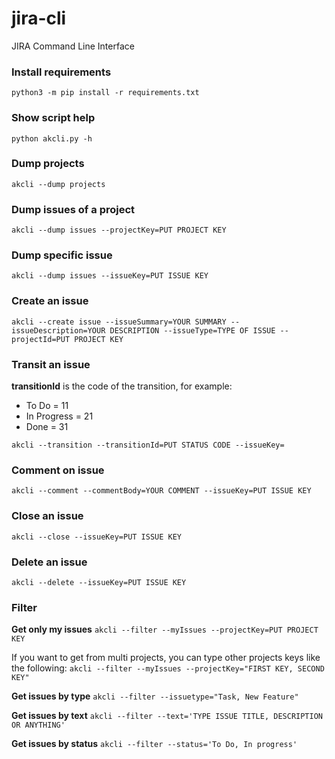 # jira-cli
JIRA Command Line Interface

### Install requirements
`python3 -m pip install -r requirements.txt`

### Show script help
`python akcli.py -h`

### Dump projects
`akcli --dump projects`

### Dump issues of a project
`akcli --dump issues --projectKey=PUT PROJECT KEY`

### Dump specific issue
`akcli --dump issues --issueKey=PUT ISSUE KEY`

### Create an issue
`akcli --create issue --issueSummary=YOUR SUMMARY --issueDescription=YOUR DESCRIPTION --issueType=TYPE OF ISSUE --projectId=PUT PROJECT KEY`

### Transit an issue

**transitionId** is the code of the transition, for example:
- To Do = 11
- In Progress = 21
- Done = 31

`akcli --transition --transitionId=PUT STATUS CODE --issueKey=`

### Comment on issue
`akcli --comment --commentBody=YOUR COMMENT --issueKey=PUT ISSUE KEY`

### Close an issue
`akcli --close --issueKey=PUT ISSUE KEY`

### Delete an issue
`akcli --delete --issueKey=PUT ISSUE KEY`

### Filter

**Get only my issues**
`akcli --filter --myIssues --projectKey=PUT PROJECT KEY`


If you want to get from multi projects, you can type other projects keys like the following:
`akcli --filter --myIssues --projectKey="FIRST KEY, SECOND KEY"`

**Get issues by type**
`akcli --filter --issuetype="Task, New Feature"`



**Get issues by text**
`akcli --filter --text='TYPE ISSUE TITLE, DESCRIPTION OR ANYTHING'`


**Get issues by status**
`akcli --filter --status='To Do, In progress'`
